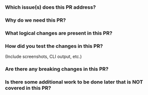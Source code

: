 ### Which issue(s) does this PR address?

### Why do we need this PR?

### What logical changes are present in this PR?

### How did you test the changes in this PR?
(Include screenshots, CLI output, etc.)

### Are there any breaking changes in this PR?

### Is there some additional work to be done later that is NOT covered in this PR?

